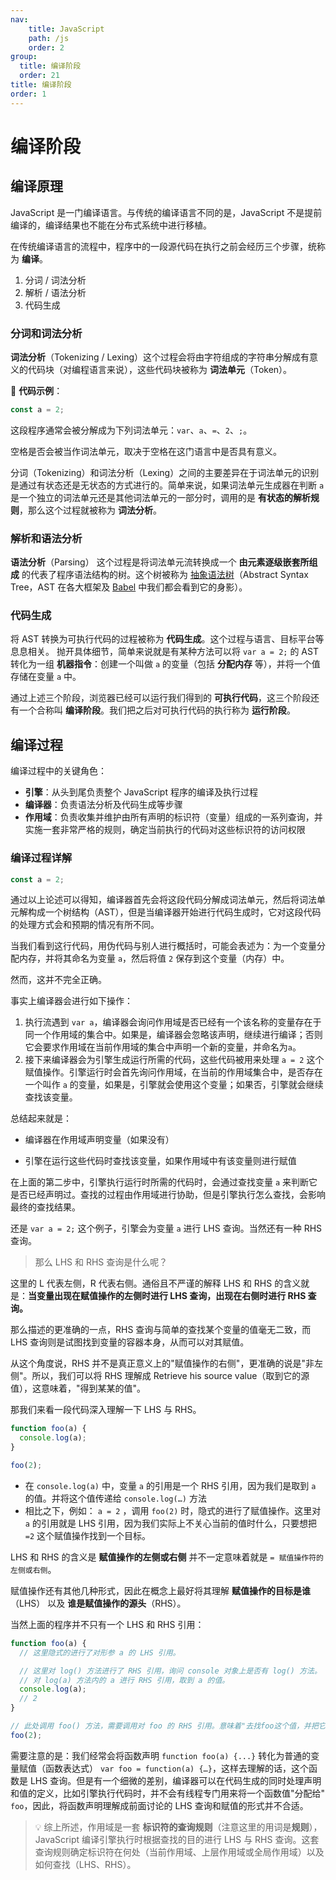 ```yaml
---
nav:
    title: JavaScript
    path: /js
    order: 2
group:
  title: 编译阶段
  order: 21
title: 编译阶段
order: 1
---
```


# 编译阶段

## 编译原理

JavaScript 是一门编译语言。与传统的编译语言不同的是，JavaScript 不是提前编译的，编译结果也不能在分布式系统中进行移植。

在传统编译语言的流程中，程序中的一段源代码在执行之前会经历三个步骤，统称为 **编译**。

1. 分词 / 词法分析
2. 解析 / 语法分析
3. 代码生成

### 分词和词法分析

**词法分析**（Tokenizing / Lexing）这个过程会将由字符组成的字符串分解成有意义的代码块（对编程语言来说），这些代码块被称为 **词法单元**（Token）。

🌰 **代码示例**：

```js
const a = 2;
```

这段程序通常会被分解成为下列词法单元：`var`、`a`、`=`、`2`、`;`。

空格是否会被当作词法单元，取决于空格在这门语言中是否具有意义。

分词（Tokenizing）和词法分析（Lexing）之间的主要差异在于词法单元的识别是通过有状态还是无状态的方式进行的。简单来说，如果词法单元生成器在判断 `a` 是一个独立的词法单元还是其他词法单元的一部分时，调用的是 **有状态的解析规则**，那么这个过程就被称为 **词法分析**。

### 解析和语法分析

**语法分析**（Parsing） 这个过程是将词法单元流转换成一个 **由元素逐级嵌套所组成** 的代表了程序语法结构的树。这个树被称为 [抽象语法树](https://zh.wikipedia.org/wiki/%E6%8A%BD%E8%B1%A1%E8%AA%9E%E6%B3%95%E6%A8%B9)（Abstract Syntax Tree，AST 在各大框架及 [Babel](https://github.com/babel/babel) 中我们都会看到它的身影）。

### 代码生成

将 AST 转换为可执行代码的过程被称为 **代码生成**。这个过程与语言、目标平台等息息相关。 抛开具体细节，简单来说就是有某种方法可以将 `var a = 2;` 的 AST 转化为一组 **机器指令**：创建一个叫做 `a` 的变量（包括 **分配内存** 等），并将一个值存储在变量 `a` 中。

通过上述三个阶段，浏览器已经可以运行我们得到的 **可执行代码**，这三个阶段还有一个合称叫 **编译阶段**。我们把之后对可执行代码的执行称为 **运行阶段**。

## 编译过程

编译过程中的关键角色：

- **引擎**：从头到尾负责整个 JavaScript 程序的编译及执行过程
- **编译器**：负责语法分析及代码生成等步骤
- **作用域**：负责收集并维护由所有声明的标识符（变量）组成的一系列查询，并实施一套非常严格的规则，确定当前执行的代码对这些标识符的访问权限

### 编译过程详解

```js
const a = 2;
```

通过以上论述可以得知，编译器首先会将这段代码分解成词法单元，然后将词法单元解构成一个树结构（AST），但是当编译器开始进行代码生成时，它对这段代码的处理方式会和预期的情况有所不同。

当我们看到这行代码，用伪代码与别人进行概括时，可能会表述为：为一个变量分配内存，并将其命名为变量 `a`，然后将值 `2` 保存到这个变量（内存）中。

然而，这并不完全正确。

事实上编译器会进行如下操作：

1. 执行流遇到 `var a`，编译器会询问作用域是否已经有一个该名称的变量存在于同一个作用域的集合中。如果是，编译器会忽略该声明，继续进行编译；否则它会要求作用域在当前作用域的集合中声明一个新的变量，并命名为`a`。
2. 接下来编译器会为引擎生成运行所需的代码，这些代码被用来处理 `a = 2` 这个赋值操作。引擎运行时会首先询问作用域，在当前的作用域集合中，是否存在一个叫作 `a` 的变量，如果是，引擎就会使用这个变量；如果否，引擎就会继续查找该变量。

总结起来就是：

- 编译器在作用域声明变量（如果没有）

- 引擎在运行这些代码时查找该变量，如果作用域中有该变量则进行赋值

在上面的第二步中，引擎执行运行时所需的代码时，会通过查找变量 `a` 来判断它是否已经声明过。查找的过程由作用域进行协助，但是引擎执行怎么查找，会影响最终的查找结果。

还是 `var a = 2;` 这个例子，引擎会为变量 `a` 进行 LHS 查询。当然还有一种 RHS 查询。

> 那么 LHS 和 RHS 查询是什么呢？

这里的 L 代表左侧，R 代表右侧。通俗且不严谨的解释 LHS 和 RHS 的含义就是：**当变量出现在赋值操作的左侧时进行 LHS 查询，出现在右侧时进行 RHS 查询。**

那么描述的更准确的一点，RHS 查询与简单的查找某个变量的值毫无二致，而 LHS 查询则是试图找到变量的容器本身，从而可以对其赋值。

从这个角度说，RHS 并不是真正意义上的"赋值操作的右侧"，更准确的说是"非左侧"。所以，我们可以将 RHS 理解成 Retrieve his source value（取到它的源值），这意味着，"得到某某的值"。

那我们来看一段代码深入理解一下 LHS 与 RHS。

```js
function foo(a) {
  console.log(a);
}

foo(2);
```

- 在 `console.log(a)` 中，变量 `a` 的引用是一个 RHS 引用，因为我们是取到 `a` 的值。并将这个值传递给 `console.log(…)` 方法
- 相比之下，例如： `a = 2` ，调用 `foo(2)` 时，隐式的进行了赋值操作。这里对 `a` 的引用就是 LHS 引用，因为我们实际上不关心当前的值时什么，只要想把 `=2` 这个赋值操作找到一个目标。

LHS 和 RHS 的含义是 **赋值操作的左侧或右侧** 并不一定意味着就是 `= 赋值操作符的左侧或右侧`。

赋值操作还有其他几种形式，因此在概念上最好将其理解 **赋值操作的目标是谁**（LHS） 以及 **谁是赋值操作的源头**（RHS）。

当然上面的程序并不只有一个 LHS 和 RHS 引用：

```js
function foo(a) {
  // 这里隐式的进行了对形参 a 的 LHS 引用。

  // 这里对 log() 方法进行了 RHS 引用，询问 console 对象上是否有 log() 方法。
  // 对 log(a) 方法内的 a 进行 RHS 引用，取到 a 的值。
  console.log(a);
  // 2
}

// 此处调用 foo() 方法，需要调用对 foo 的 RHS 引用。意味着"去找foo这个值，并把它给我"
foo(2);
```

需要注意的是：我们经常会将函数声明 `function foo(a) {...}` 转化为普通的变量赋值（函数表达式） `var foo = function(a) {…}`，这样去理解的话，这个函数是 LHS 查询。但是有一个细微的差别，编译器可以在代码生成的同时处理声明和值的定义，比如引擎执行代码时，并不会有线程专门用来将一个函数值"分配给" `foo`，因此，将函数声明理解成前面讨论的 LHS 查询和赋值的形式并不合适。

> 💡 综上所述，作用域是一套 **标识符的查询规则**（注意这里的用词是**规则**），JavaScript 编译引擎执行时根据查找的目的进行 LHS 与 RHS 查询。这套查询规则确定标识符在何处（当前作用域、上层作用域或全局作用域）以及如何查找（LHS、RHS）。
